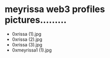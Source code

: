 # meyrissa web3 profiles pictures.........
- 0xrissa (1).jpg
- 0xrissa (2).jpg
- 0xrissa (3).jpg
- 0xmeyrissa1 (1).jpg
